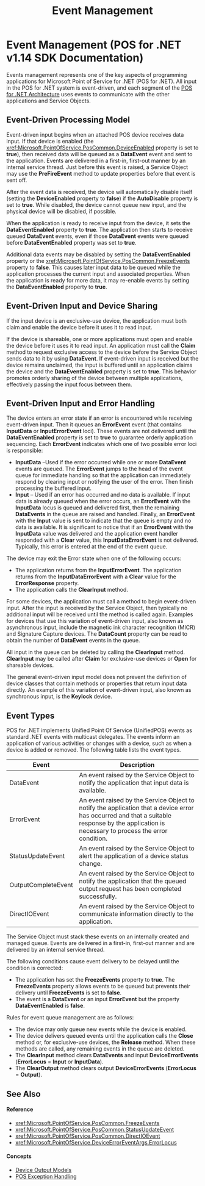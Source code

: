 ﻿---
title: Event Management
description: Event Management (POS for .NET v1.14 SDK Documentation)
ms.date: 03/03/2014
ms.topic: how-to
ms.custom: "pos-restored-from-archive,UpdateFrequency5"
---

# Event Management (POS for .NET v1.14 SDK Documentation)

Events management represents one of the key aspects of programming applications for Microsoft Point of Service for .NET (POS for .NET). All input in the POS for .NET system is event-driven, and each segment of the [POS for .NET Architecture](pos-for-net-architecture.md) uses events to communicate with the other applications and Service Objects.

## Event-Driven Processing Model

Event-driven input begins when an attached POS device receives data input. If that device is enabled (the <xref:Microsoft.PointOfService.PosCommon.DeviceEnabled> property is set to **true**), then received data will be queued as a **DataEvent** event and sent to the application. Events are delivered in a first-in, first-out manner by an internal service thread. Just before this event is raised, a Service Object may use the **PreFireEvent** method to update properties before that event is sent off.

After the event data is received, the device will automatically disable itself (setting the **DeviceEnabled** property to **false**) if the **AutoDisable** property is set to **true**. While disabled, the device cannot queue new input, and the physical device will be disabled, if possible.

When the application is ready to receive input from the device, it sets the **DataEventEnabled** property to **true**. The application then starts to receive queued **DataEvent** events, even if those **DataEvent** events were queued before **DataEventEnabled** property was set to **true**.

Additional data events may be disabled by setting the **DataEventEnabled** property or the <xref:Microsoft.PointOfService.PosCommon.FreezeEvents> property to **false**. This causes later input data to be queued while the application processes the current input and associated properties. When the application is ready for more data, it may re-enable events by setting the **DataEventEnabled** property to **true**.

## Event-Driven Input and Device Sharing

If the input device is an exclusive-use device, the application must both claim and enable the device before it uses it to read input.

If the device is shareable, one or more applications must open and enable the device before it uses it to read input. An application must call the **Claim** method to request exclusive access to the device before the Service Object sends data to it by using **DataEvent**. If event-driven input is received but the device remains unclaimed, the input is buffered until an application claims the device and the **DataEventEnabled** property is set to **true**. This behavior promotes orderly sharing of the device between multiple applications, effectively passing the input focus between them.

## Event-Driven Input and Error Handling

The device enters an error state if an error is encountered while receiving event-driven input. Then it queues an **ErrorEvent** event (that contains **InputData** or **InputErrorEvent** loci). These events are not delivered until the **DataEventEnabled** property is set to **true** to guarantee orderly application sequencing. Each **ErrorEvent** indicates which one of two possible error loci is responsible:

- **InputData** –Used if the error occurred while one or more **DataEvent** events are queued. The **ErrorEvent** jumps to the head of the event queue for immediate handling so that the application can immediately respond by clearing input or notifying the user of the error. Then finish processing the buffered input.
- **Input** – Used if an error has occurred and no data is available. If input data is already queued when the error occurs, an **ErrorEvent** with the **InputData** locus is queued and delivered first, then the remaining **DataEvents** in the queue are raised and handled. Finally, an **ErrorEvent** with the **Input** value is sent to indicate that the queue is empty and no data is available. It is significant to notice that if an **ErrorEvent** with the **InputData** value was delivered and the application event handler responded with a **Clear** value, this **InputDataErrorEvent** is not delivered. Typically, this error is entered at the end of the event queue.

The device may exit the Error state when one of the following occurs:

- The application returns from the **InputErrorEvent**.
    The application returns from the **InputDataErrorEvent** with a **Clear** value for the **ErrorResponse** property.
- The application calls the **ClearInput** method.

For some devices, the application must call a method to begin event-driven input. After the input is received by the Service Object, then typically no additional input will be received until the method is called again. Examples for devices that use this variation of event-driven input, also known as asynchronous input, include the magnetic ink character recognition (MICR) and Signature Capture devices. The **DataCount** property can be read to obtain the number of **DataEvent** events in the queue.

All input in the queue can be deleted by calling the **ClearInput** method. **ClearInput** may be called after **Claim** for exclusive-use devices or **Open** for shareable devices.

The general event-driven input model does not prevent the definition of device classes that contain methods or properties that return input data directly. An example of this variation of event-driven input, also known as synchronous input, is the **Keylock** device.

## Event Types

POS for .NET implements Unified Point Of Service (UnifiedPOS) events as standard .NET events with multicast delegates. The events inform an application of various activities or changes with a device, such as when a device is added or removed. The following table lists the event types.

| Event               | Description                                                                                                                                                                                   |
|---------------------|-----------------------------------------------------------------------------------------------------------------------------------------------------------------------------------------------|
| DataEvent           | An event raised by the Service Object to notify the application that input data is available.                                                                                                 |
| ErrorEvent          | An event raised by the Service Object to notify the application that a device error has occurred and that a suitable response by the application is necessary to process the error condition. |
| StatusUpdateEvent   | An event raised by the Service Object to alert the application of a device status change.                                                                                                     |
| OutputCompleteEvent | An event raised by the Service Object to notify the application that the queued output request has been completed successfully.                                                               |
| DirectIOEvent       | An event raised by the Service Object to communicate information directly to the application.                                                                                                 |

The Service Object must stack these events on an internally created and managed queue. Events are delivered in a first-in, first-out manner and are delivered by an internal service thread.

The following conditions cause event delivery to be delayed until the condition is corrected:

- The application has set the **FreezeEvents** property to **true**. The **FreezeEvents** property allows events to be queued but prevents their delivery until **FreezeEvents** is set to **false**.
- The event is a **DataEvent** or an input **ErrorEvent** but the property **DataEventEnabled** is **false**.

Rules for event queue management are as follows:

- The device may only queue new events while the device is enabled.
- The device delivers queued events until the application calls the **Close** method or, for exclusive-use devices, the **Release** method. When these methods are called, any remaining events in the queue are deleted.
- The **ClearInput** method clears **DataEvents** and input **DeviceErrorEvents** (**ErrorLocus** = **Input** or **InputData**).
- The **ClearOutput** method clears output **DeviceErrorEvents** (**ErrorLocus** = **Output**).

## See Also

#### Reference

- <xref:Microsoft.PointOfService.PosCommon.FreezeEvents>
- <xref:Microsoft.PointOfService.PosCommon.StatusUpdateEvent>
- <xref:Microsoft.PointOfService.PosCommon.DirectIOEvent>
- <xref:Microsoft.PointOfService.DeviceErrorEventArgs.ErrorLocus>

#### Concepts

- [Device Output Models](device-output-models.md)
- [POS Exception Handling](pos-exception-handling.md)
